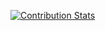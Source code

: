 [![Contribution Stats](https://github-contribution-stats.vercel.app/api/?username=BecerraJose1)](https://github.com/BecerraJose1/github-contribution-stats/)
